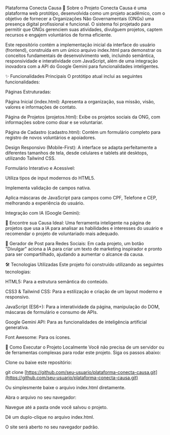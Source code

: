 Plataforma Conecta Causa
📖 Sobre o Projeto
Conecta Causa é uma plataforma web protótipo, desenvolvida como um projeto acadêmico, com o objetivo de fornecer a Organizações Não Governamentais (ONGs) uma presença digital profissional e funcional. O sistema foi projetado para permitir que ONGs gerenciem suas atividades, divulguem projetos, captem recursos e engajem voluntários de forma eficiente.

Este repositório contém a implementação inicial da interface do usuário (frontend), construída em um único arquivo index.html para demonstrar os conceitos fundamentais de desenvolvimento web, incluindo semântica, responsividade e interatividade com JavaScript, além de uma integração inovadora com a API do Google Gemini para funcionalidades inteligentes.

✨ Funcionalidades Principais
O protótipo atual inclui as seguintes funcionalidades:

Páginas Estruturadas:

Página Inicial (index.html): Apresenta a organização, sua missão, visão, valores e informações de contato.

Página de Projetos (projetos.html): Exibe os projetos sociais da ONG, com informações sobre como doar e se voluntariar.

Página de Cadastro (cadastro.html): Contém um formulário completo para registro de novos voluntários e apoiadores.

Design Responsivo (Mobile-First): A interface se adapta perfeitamente a diferentes tamanhos de tela, desde celulares e tablets até desktops, utilizando Tailwind CSS.

Formulário Interativo e Acessível:

Utiliza tipos de input modernos do HTML5.

Implementa validação de campos nativa.

Aplica máscaras de JavaScript para campos como CPF, Telefone e CEP, melhorando a experiência do usuário.

Integração com IA (Google Gemini):

🔎 Encontre sua Causa Ideal: Uma ferramenta inteligente na página de projetos que usa a IA para analisar as habilidades e interesses do usuário e recomendar o projeto de voluntariado mais adequado.

🚀 Gerador de Post para Redes Sociais: Em cada projeto, um botão "Divulgar" aciona a IA para criar um texto de marketing inspirador e pronto para ser compartilhado, ajudando a aumentar o alcance da causa.

🛠️ Tecnologias Utilizadas
Este projeto foi construído utilizando as seguintes tecnologias:

HTML5: Para a estrutura semântica do conteúdo.

CSS3 & Tailwind CSS: Para a estilização e criação de um layout moderno e responsivo.

JavaScript (ES6+): Para a interatividade da página, manipulação do DOM, máscaras de formulário e consumo de APIs.

Google Gemini API: Para as funcionalidades de inteligência artificial generativa.

Font Awesome: Para os ícones.

🚀 Como Executar o Projeto Localmente
Você não precisa de um servidor ou de ferramentas complexas para rodar este projeto. Siga os passos abaixo:

Clone ou baixe este repositório:

git clone [https://github.com/seu-usuario/plataforma-conecta-causa.git](https://github.com/seu-usuario/plataforma-conecta-causa.git)

Ou simplesmente baixe o arquivo index.html diretamente.

Abra o arquivo no seu navegador:

Navegue até a pasta onde você salvou o projeto.

Dê um duplo-clique no arquivo index.html.

O site será aberto no seu navegador padrão.

